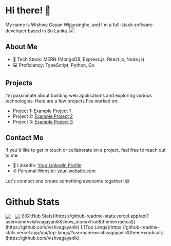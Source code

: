 # Hi there! 👋

My name is Wishwa Gayan Wijaysinghe, and I'm a full-stack software developer based in Sri Lanka. 
![](https://komarev.com/ghpvc/?username=vishvagayanlk&color=green)
## About Me
- 🚀 Tech Stack: MERN (MongoDB, Express.js, React.js, Node.js)
- 💻 Proficiency: TypeScript, Python, Go

## Projects
I'm passionate about building web applications and exploring various technologies. Here are a few projects I've worked on:

- Project 1: [Example Project 1](https://github.com/your-username/example-project-1)
- Project 2: [Example Project 2](https://github.com/your-username/example-project-2)
- Project 3: [Example Project 3](https://github.com/your-username/example-project-3)

## Contact Me
If you'd like to get in touch or collaborate on a project, feel free to reach out to me:

- 💼 LinkedIn: [Your LinkedIn Profile](https://www.linkedin.com/in/vishva-gayan/)
- 🌐 Personal Website: [your-website.com](https://www.your-website.com)

Let's connect and create something awesome together! 😄
# Github Stats
<a href="" style="display: inline-block; margin-right: 10px;">
  <img align="center" src="https://github-readme-stats.vercel.app/api?username=vishvagayanlk&show_icons=true&theme=radical" />
</a>
<a href="" style="display: inline-block;">
  <img align="center" src="https://github-readme-stats.vercel.app/api/top-langs/?username=vishvagayanlk&theme=radical" />
</a>
[![GitHub Stats](https://github-readme-stats.vercel.app/api?username=vishvagayanlk&show_icons=true&theme=radical)](https://github.com/vishvagayanlk)
[![Top Langs](https://github-readme-stats.vercel.app/api/top-langs/?username=vishvagayanlk&theme=radical)](https://github.com/vishvagayanlk)

